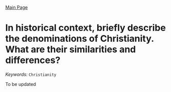 [Main Page](https://yolanda-ht.github.io/Jewish_Learning/)
# In historical context, briefly describe the denominations of Christianity. What are their similarities and differences?
*Keywords:*
`Christianity`

To be updated